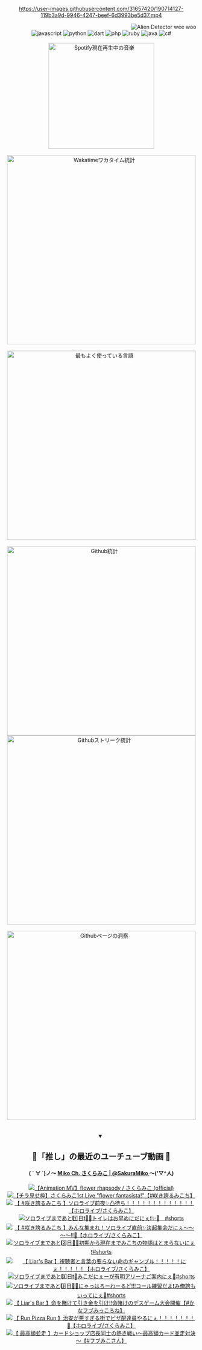 <!-- START: HERO IMAGE GIF ////////// ////////// ////////// -->
<!-- <img src="@/../assets/img/gaming/ghost-of-tsushima.gif" width="100%"  alt="nellyXinwei's Hero Gif Image"/> -->
<!-- END: HERO IMAGE GIF ////////// ////////// ////////// -->

<div align="center" >  
  
<!-- START:ワンピース 第1015話「ルフィはRED ROCを使う」 -->
<https://user-images.githubusercontent.com/31657420/190714127-119b3a9d-9946-4247-beef-6d3993be5d37.mp4>
<!-- END:ワンピース 第1015話「ルフィはRED ROCを使う」 -->

<!-- START:VISITOR COUNTER -->
<div width="100%" align="right">
<img src="https://komarev.com/ghpvc/?username=nellyXinwei&label=🛸&color=grey&style=for-the-badge&labelcolor=ffffff" alt="Alien Detector wee woo"/>
</div>
<!-- END:VISITOR COUNTER -->

<!-- START: PROGRAMMING LANGUAGES -->
<!-- 色彩 Color Scheme:
#961E3A, #8A0D42, #5A0640, #4F265E, #2B355A, #3E759B, #CC4246,
#BB2649, #AD1052, #700750, #633075, #364270, #4E92C2, #FF5357
Sauce: https://www.webcreatorbox.com/inspiration/pantone-2023
-->

<img src="https://img.shields.io/badge/javascript%20-%23BB2649.svg?&style=for-the-badge&logo=javascript&logoColor=white&labelColor=961E3A" alt="javascript"/>
<img src="https://img.shields.io/badge/python%20-%23AD1052.svg?&style=for-the-badge&logo=python&logoColor=white&labelColor=8A0D42" alt="python" />
<img src="https://img.shields.io/badge/dart%20-%23700750.svg?&style=for-the-badge&logo=dart&logoColor=white&labelColor=5A0640" alt="dart"/>
<img src="https://img.shields.io/badge/php%20-%23633075.svg?&style=for-the-badge&logo=php&logoColor=white&labelColor=4F265E" alt="php"/>
<img src="https://img.shields.io/badge/ruby%20-%23364270.svg?&style=for-the-badge&logo=ruby&logoColor=white&labelColor=2B355A" alt="ruby"/>
<img src="https://img.shields.io/badge/java%20-%234E92C2.svg?&style=for-the-badge&logo=openjdk&logoColor=white&labelColor=3E759B" alt="java"/>
<img src="https://img.shields.io/badge/c%23-%23FF5357.svg?style=for-the-badge&logo=c-sharp&logoColor=white&labelColor=CC4246" alt="c#"/>  
<!-- END: PROGRAMMING LANGUAGES -->

<br>
<br>

<!-- START: MUSIC STATUS -->
  <!-- <a href="https://newojima-gsrs-20220114.vercel.app/api/now-playing?open">
    <img src="https://newojima-gsrs-20220114.vercel.app/api/now-playing" alt="Spotify現在再生中の音楽">
  </a> -->
  <img src="https://newojima-grss-20230114.vercel.app/api/spotify?border_color=transparent" alt="Spotify現在再生中の音楽" width="280px">
<!-- END: MUSIC STATUS -->

<br>
<br>

<!-- START: GITHUB STATUS -->
<!-- 色彩 Color Scheme:  #BB2649, #AD1052, #700750, #633075 -->
<img align="center" src="https://newojima-grs-20230109.vercel.app/api/wakatime?username=njtalba5127&layout=compact&langs_count=10&locale=ja&hide_title=false&title_color=fff&hide_border=true&text_color=fff&bg_color=BB2649,BB2649,633075,633075&hide=other,css,html,bash,xml,git%20config,makefile,properties,yaml,markdown,text,json,jsx" alt="Wakatimeワカタイム統計" width="500px"/>

<br>
<br>

<!-- 色彩 Color Scheme:  #633075, #364270, #4E92C2 -->
  <img align="center" src="https://newojima-grs-20230109.vercel.app/api/top-langs?username=njtalba5127&layout=compact&text_color=fff&icon_color=fff&hide_border=true&&locale=ja&hide_title=false&title_color=fff&include_all_commits=true&card_width=445&langs_count=11&hide=c%23,powershell,shaderlab,hlsl,makefile,jupyter%20notebook,python,html,css,shell,batchfile,less,liquid,hack,scss&bg_color=4F265E,633075,4E92C2" alt="最もよく使っている言語" width="500px"/>

<br>
<br>

<!-- 色彩 Color Scheme:  #4E92C2, #FF5357 -->
  <img align="center" src="https://newojima-grs-20230109.vercel.app/api?username=njtalba5127&rank_icon=github&show_icons=true&&locale=ja&title_color=fff&text_color=fff&icon_color=fff&hide_border=true&hide_title=false&count_private=true&include_all_commits=true&card_width=495&disable_animations=true&bg_color=4E92C2,4E92C2,FF5357" alt="Github統計" width="500px"/>

<br>

<img align="center" src="https://streak-stats.demolab.com?user=njtalba5127&theme=dark&hide_border=true&locale=ja&ring=BB2649&stroke=222222&background=151515&sideLabels=BB2649&currStreakLabel=ffffff&border=BB2649&fire=FF5357&currStreakNum=ffffff&sideNums=FF5357&dates=ffffff" alt="Githubストリーク統計" width="500px"/>

<br>
<br>

  <img align="center" width="500px" src="@/../assets/img/page-insights.svg" alt="Githubページの洞察"/>
  
</div>
<!-- END: GITHUB STATUS -->

<br>
<br>

<div align="center">
<details open>
  <summary>

  </summary>

  <h2 align="center">🌸「推し」の最近のユーチューブ動画 🌸</h2>
  <h4>
  ( ´ ∀ `)ノ～ 
  <a href="https://www.youtube.com/@SakuraMiko">Miko Ch. さくらみこ | @SakuraMiko
  </a>
   ～('▽^人)
  </h4>

  <!-- BEGIN YOUTUBE-CARDS -->
<a href="https://www.youtube.com/watch?v=BerwUFzdj4U"><img src="https://ytcards.demolab.com/?id=BerwUFzdj4U&title=%E3%80%90Animation+MV%E3%80%91flower+rhapsody+%2F+%E3%81%95%E3%81%8F%E3%82%89%E3%81%BF%E3%81%93+%28official%29&lang=ja&timestamp=1729947608&background_color=%230d1117&title_color=%23ffffff&stats_color=%23dedede&max_title_lines=1&width=187&border_radius=5&duration=265" alt="【Animation MV】flower rhapsody / さくらみこ (official)" title="【Animation MV】flower rhapsody / さくらみこ (official)"></a>
<a href="https://www.youtube.com/watch?v=mVmWmkHltak"><img src="https://ytcards.demolab.com/?id=mVmWmkHltak&title=%E3%80%90%E3%83%81%E3%83%A9%E8%A6%8B%E3%81%9B%E6%9E%A0%E3%80%91%E3%81%95%E3%81%8F%E3%82%89%E3%81%BF%E3%81%931st+Live+%22flower+fantasista%21%22%E3%80%90%23%E5%92%B2%E3%81%8D%E8%AA%87%E3%82%8B%E3%81%BF%E3%81%93%E3%81%A1%E3%80%91&lang=ja&timestamp=1729934809&background_color=%230d1117&title_color=%23ffffff&stats_color=%23dedede&max_title_lines=1&width=187&border_radius=5&duration=3135" alt="【チラ見せ枠】さくらみこ1st Live &quot;flower fantasista!&quot;【#咲き誇るみこち】" title="【チラ見せ枠】さくらみこ1st Live &quot;flower fantasista!&quot;【#咲き誇るみこち】"></a>
<a href="https://www.youtube.com/watch?v=2mIJEmNRh0I"><img src="https://ytcards.demolab.com/?id=2mIJEmNRh0I&title=%E3%80%90+%23%E5%92%B2%E3%81%8D%E8%AA%87%E3%82%8B%E3%81%BF%E3%81%93%E3%81%A1+%E3%80%91%E3%82%BD%E3%83%AD%E3%83%A9%E3%82%A4%E3%83%96%E5%89%8D%E5%A4%9C%E2%9C%A8%E5%87%B8%E5%BE%85%E3%81%A1%EF%BC%81%EF%BC%81%EF%BC%81%EF%BC%81%EF%BC%81%EF%BC%81%EF%BC%81%EF%BC%81%EF%BC%81%EF%BC%81%EF%BC%81%EF%BC%81%EF%BC%81%E3%80%90%E3%83%9B%E3%83%AD%E3%83%A9%E3%82%A4%E3%83%96%2F%E3%81%95%E3%81%8F%E3%82%89%E3%81%BF%E3%81%93%E3%80%91&lang=ja&timestamp=1729868079&background_color=%230d1117&title_color=%23ffffff&stats_color=%23dedede&max_title_lines=1&width=187&border_radius=5&duration=6330" alt="【 #咲き誇るみこち 】ソロライブ前夜✨凸待ち！！！！！！！！！！！！！【ホロライブ/さくらみこ】" title="【 #咲き誇るみこち 】ソロライブ前夜✨凸待ち！！！！！！！！！！！！！【ホロライブ/さくらみこ】"></a>
<a href="https://www.youtube.com/watch?v=ZeyKk2YCPtA"><img src="https://ytcards.demolab.com/?id=ZeyKk2YCPtA&title=%E3%82%BD%E3%83%AD%E3%83%A9%E3%82%A4%E3%83%96%E3%81%BE%E3%81%A7%E3%81%82%E3%81%A81%EF%B8%8F%E2%83%A3%E6%97%A5%E2%9D%97%EF%B8%8F%F0%9F%8E%89%F0%9F%8C%B8%E3%83%88%E3%82%A4%E3%83%AC%E3%81%AF%E3%81%8A%E6%97%A9%E3%82%81%E3%81%AB%E3%81%A0%E3%81%AB%E3%81%87%E2%9D%97%EF%B8%8F%E2%9C%A8%F0%9F%98%A4%E3%80%80%23shorts&lang=ja&timestamp=1729848615&background_color=%230d1117&title_color=%23ffffff&stats_color=%23dedede&max_title_lines=1&width=187&border_radius=5&duration=19" alt="ソロライブまであと1️⃣日❗️🎉🌸トイレはお早めにだにぇ❗️✨😤　#shorts" title="ソロライブまであと1️⃣日❗️🎉🌸トイレはお早めにだにぇ❗️✨😤　#shorts"></a>
<a href="https://www.youtube.com/watch?v=buXylsiKe0M"><img src="https://ytcards.demolab.com/?id=buXylsiKe0M&title=%E3%80%90+%23%E5%92%B2%E3%81%8D%E8%AA%87%E3%82%8B%E3%81%BF%E3%81%93%E3%81%A1+%E3%80%91%E3%81%BF%E3%82%93%E3%81%AA%E9%9B%86%E3%81%BE%E3%82%8C%EF%BC%81%E3%82%BD%E3%83%AD%E3%83%A9%E3%82%A4%E3%83%96%E7%9B%B4%E5%89%8D%E2%9C%A8%E6%B1%BA%E8%B5%B7%E9%9B%86%E4%BC%9A%E3%81%A0%E3%81%AB%E3%81%87%EF%BD%9E%EF%BD%9E%EF%BD%9E%EF%BD%9E%E2%80%BC%F0%9F%8C%B8%E3%80%90%E3%83%9B%E3%83%AD%E3%83%A9%E3%82%A4%E3%83%96%2F%E3%81%95%E3%81%8F%E3%82%89%E3%81%BF%E3%81%93%E3%80%91&lang=ja&timestamp=1729784835&background_color=%230d1117&title_color=%23ffffff&stats_color=%23dedede&max_title_lines=1&width=187&border_radius=5&duration=9353" alt="【 #咲き誇るみこち 】みんな集まれ！ソロライブ直前✨決起集会だにぇ～～～～‼🌸【ホロライブ/さくらみこ】" title="【 #咲き誇るみこち 】みんな集まれ！ソロライブ直前✨決起集会だにぇ～～～～‼🌸【ホロライブ/さくらみこ】"></a>
<a href="https://www.youtube.com/watch?v=grWwNUviyPA"><img src="https://ytcards.demolab.com/?id=grWwNUviyPA&title=%E3%82%BD%E3%83%AD%E3%83%A9%E3%82%A4%E3%83%96%E3%81%BE%E3%81%A7%E3%81%82%E3%81%A82%EF%B8%8F%E2%83%A3%E6%97%A5%F0%9F%8C%B8%F0%9F%8E%89%E5%88%9D%E6%9C%9F%E3%81%8B%E3%82%89%E7%8F%BE%E5%9C%A8%E3%81%BE%E3%81%A7%E3%81%BF%E3%81%93%E3%81%A1%E3%81%AE%E7%89%A9%E8%AA%9E%E3%81%AF%E3%81%A8%E3%81%BE%E3%82%89%E3%81%AA%E3%81%84%E3%81%AB%E3%81%87%E2%9D%97%EF%B8%8F%23shorts&lang=ja&timestamp=1729760443&background_color=%230d1117&title_color=%23ffffff&stats_color=%23dedede&max_title_lines=1&width=187&border_radius=5&duration=57" alt="ソロライブまであと2️⃣日🌸🎉初期から現在までみこちの物語はとまらないにぇ❗️#shorts" title="ソロライブまであと2️⃣日🌸🎉初期から現在までみこちの物語はとまらないにぇ❗️#shorts"></a>
<a href="https://www.youtube.com/watch?v=6-9AHqQoQcA"><img src="https://ytcards.demolab.com/?id=6-9AHqQoQcA&title=%E3%80%90++Liar%27s+Bar+%E3%80%91%E8%A6%96%E8%81%B4%E8%80%85%E3%81%A8%E8%A8%80%E8%91%89%E3%81%AE%E8%A6%81%E3%82%89%E3%81%AA%E3%81%84%E5%91%BD%E3%81%AE%E3%82%AE%E3%83%A3%E3%83%B3%E3%83%96%E3%83%AB%EF%BC%81%EF%BC%81%EF%BC%81%EF%BC%81%EF%BC%81%E3%81%AB%E3%81%87%EF%BC%81%EF%BC%81%EF%BC%81%EF%BC%81%EF%BC%81%E3%80%90%E3%83%9B%E3%83%AD%E3%83%A9%E3%82%A4%E3%83%96%2F%E3%81%95%E3%81%8F%E3%82%89%E3%81%BF%E3%81%93%E3%80%91&lang=ja&timestamp=1729689943&background_color=%230d1117&title_color=%23ffffff&stats_color=%23dedede&max_title_lines=1&width=187&border_radius=5&duration=8147" alt="【  Liar's Bar 】視聴者と言葉の要らない命のギャンブル！！！！！にぇ！！！！！【ホロライブ/さくらみこ】" title="【  Liar's Bar 】視聴者と言葉の要らない命のギャンブル！！！！！にぇ！！！！！【ホロライブ/さくらみこ】"></a>
<a href="https://www.youtube.com/watch?v=y2tiQUPwtXw"><img src="https://ytcards.demolab.com/?id=y2tiQUPwtXw&title=%E3%82%BD%E3%83%AD%E3%83%A9%E3%82%A4%E3%83%96%E3%81%BE%E3%81%A7%E3%81%82%E3%81%A83%EF%B8%8F%E2%83%A3%E6%97%A5%E2%9D%97%EF%B8%8F%F0%9F%8E%89%E3%81%BF%E3%81%93%E3%81%A0%E3%81%AB%E3%81%87%E3%83%BC%E3%81%8C%E6%9C%89%E6%98%8E%E3%82%A2%E3%83%AA%E3%83%BC%E3%83%8A%E3%81%94%E6%A1%88%E5%86%85%E3%81%AB%E3%81%87%F0%9F%8C%B8%23shorts&lang=ja&timestamp=1729675831&background_color=%230d1117&title_color=%23ffffff&stats_color=%23dedede&max_title_lines=1&width=187&border_radius=5&duration=30" alt="ソロライブまであと3️⃣日❗️🎉みこだにぇーが有明アリーナご案内にぇ🌸#shorts" title="ソロライブまであと3️⃣日❗️🎉みこだにぇーが有明アリーナご案内にぇ🌸#shorts"></a>
<a href="https://www.youtube.com/watch?v=jYV2OCoSReg"><img src="https://ytcards.demolab.com/?id=jYV2OCoSReg&title=%E3%82%BD%E3%83%AD%E3%83%A9%E3%82%A4%E3%83%96%E3%81%BE%E3%81%A7%E3%81%82%E3%81%A83%EF%B8%8F%E2%83%A3%E6%97%A5%F0%9F%8C%B8%F0%9F%8E%89%E3%81%AB%E3%82%83%E3%81%A3%E3%81%AF%E3%82%8D%E3%83%BC%E3%82%8F%E3%83%BC%E3%82%8B%E3%81%A9%21%21%21%E3%82%B3%E3%83%BC%E3%83%AB%E7%B7%B4%E7%BF%92%E3%81%A0%E3%82%88%E2%9D%97%EF%B8%8F%E3%81%BF%E4%BF%BA%E8%AA%87%E3%82%82%E3%81%84%E3%81%A3%E3%81%A6%E3%81%AB%E3%81%87%F0%9F%98%A4%23shorts&lang=ja&timestamp=1729652439&background_color=%230d1117&title_color=%23ffffff&stats_color=%23dedede&max_title_lines=1&width=187&border_radius=5&duration=43" alt="ソロライブまであと3️⃣日🌸🎉にゃっはろーわーるど!!!コール練習だよ❗️み俺誇もいってにぇ😤#shorts" title="ソロライブまであと3️⃣日🌸🎉にゃっはろーわーるど!!!コール練習だよ❗️み俺誇もいってにぇ😤#shorts"></a>
<a href="https://www.youtube.com/watch?v=1fHj_hYNXxo"><img src="https://ytcards.demolab.com/?id=1fHj_hYNXxo&title=%E3%80%90+Liar%27s+Bar+%E3%80%91%E5%91%BD%E3%82%92%E8%B3%AD%E3%81%91%E3%81%A6%E5%BC%95%E3%81%8D%E9%87%91%E3%82%92%E5%BC%95%E3%81%91%E2%80%BC%E5%91%BD%E8%B3%AD%E3%81%91%E3%81%AE%E3%83%87%E3%82%B9%E3%82%B2%E3%83%BC%E3%83%A0%E5%A4%A7%E4%BC%9A%E9%96%8B%E5%82%AC%E3%80%90%23%E3%81%8B%E3%81%AA%E3%83%95%E3%83%96%E3%81%BF%E3%81%A3%E3%81%93%E3%82%8D%E3%81%AD%E3%80%91&lang=ja&timestamp=1729601931&background_color=%230d1117&title_color=%23ffffff&stats_color=%23dedede&max_title_lines=1&width=187&border_radius=5&duration=6512" alt="【 Liar's Bar 】命を賭けて引き金を引け‼命賭けのデスゲーム大会開催【#かなフブみっころね】" title="【 Liar's Bar 】命を賭けて引き金を引け‼命賭けのデスゲーム大会開催【#かなフブみっころね】"></a>
<a href="https://www.youtube.com/watch?v=qt1cDP9u-cU"><img src="https://ytcards.demolab.com/?id=qt1cDP9u-cU&title=%E3%80%90+Run+Pizza+Run+%E3%80%91%E6%B2%BB%E5%AE%89%E3%81%8C%E6%82%AA%E3%81%99%E3%81%8E%E3%82%8B%E8%A1%97%E3%81%A7%E3%83%94%E3%82%B6%E9%85%8D%E9%81%94%E5%93%A1%E3%82%84%E3%82%8B%E3%81%AB%E3%81%87%EF%BC%81%EF%BC%81%EF%BC%81%EF%BC%81%EF%BC%81%EF%BC%81%EF%BC%81%F0%9F%8D%95%E3%80%90%E3%83%9B%E3%83%AD%E3%83%A9%E3%82%A4%E3%83%96%2F%E3%81%95%E3%81%8F%E3%82%89%E3%81%BF%E3%81%93%E3%80%91&lang=ja&timestamp=1729436082&background_color=%230d1117&title_color=%23ffffff&stats_color=%23dedede&max_title_lines=1&width=187&border_radius=5&duration=8835" alt="【 Run Pizza Run 】治安が悪すぎる街でピザ配達員やるにぇ！！！！！！！🍕【ホロライブ/さくらみこ】" title="【 Run Pizza Run 】治安が悪すぎる街でピザ配達員やるにぇ！！！！！！！🍕【ホロライブ/さくらみこ】"></a>
<a href="https://www.youtube.com/watch?v=iGYiJVHA8xs"><img src="https://ytcards.demolab.com/?id=iGYiJVHA8xs&title=%E3%80%90+%E6%9C%80%E9%AB%98%E9%A1%8D%E4%B8%A6%E8%B5%B0+%E3%80%91%E3%82%AB%E3%83%BC%E3%83%89%E3%82%B7%E3%83%A7%E3%83%83%E3%83%97%E5%BA%97%E9%95%B7%E5%90%8C%E5%A3%AB%E3%81%AE%E7%86%B1%E3%81%8D%E6%88%A6%E3%81%84%EF%BD%9E%E6%9C%80%E9%AB%98%E9%A1%8D%E3%82%AB%E3%83%BC%E3%83%89%E4%B8%A6%E8%B5%B0%E5%AF%BE%E6%B1%BA%EF%BD%9E%E3%80%90%23%E3%83%95%E3%83%96%E3%81%BF%E3%81%93%E3%81%95%E3%82%93%E3%80%91&lang=ja&timestamp=1729417171&background_color=%230d1117&title_color=%23ffffff&stats_color=%23dedede&max_title_lines=1&width=187&border_radius=5&duration=19181" alt="【 最高額並走 】カードショップ店長同士の熱き戦い～最高額カード並走対決～【#フブみこさん】" title="【 最高額並走 】カードショップ店長同士の熱き戦い～最高額カード並走対決～【#フブみこさん】"></a>
<!-- END YOUTUBE-CARDS -->

</div>
  
</details>
